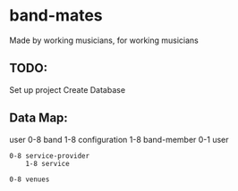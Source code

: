 # band-mates
Made by working musicians, for working musicians

TODO:
--------------------------------
Set up project
Create Database


Data Map:
--------------------------------

user
    0-8 band
        1-8 configuration
            1-8 band-member
                0-1 user

 
    0-8 service-provider
        1-8 service

    0-8 venues


